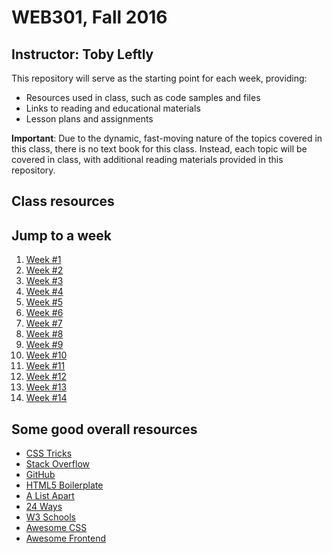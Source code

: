 # WEB301, Fall 2016

## Instructor: Toby Leftly

This repository will serve as the starting point for each week, providing:

* Resources used in class, such as code samples and files
* Links to reading and educational materials
* Lesson plans and assignments

**Important**: Due to the dynamic, fast-moving nature of the topics covered in this class, there is no text book for this class. Instead, each topic will be covered in class, with additional reading materials provided in this repository.

## Class resources



## Jump to a week

1. [Week #1](/Week_01)
2. [Week #2](/Week_02)
3. [Week #3](/Week_03)
4. [Week #4](/Week_04)
5. [Week #5](/Week_05)
6. [Week #6](/Week_06)
7. [Week #7](/Week_07)
8. [Week #8](/Week_08)
9. [Week #9](/Week_09)
10. [Week #10](/Week_10)
11. [Week #11](/Week_11)
12. [Week #12](/Week_12)
13. [Week #13](/Week_03)
14. [Week #14](/Week_14)

## Some good overall resources

* [CSS Tricks](https://css-tricks.com/)
* [Stack Overflow](http://stackoverflow.com/)
* [GitHub](https://github.com/)
* [HTML5 Boilerplate](https://github.com/h5bp/html5-boilerplate)
* [A List Apart](http://alistapart.com/)
* [24 Ways](https://24ways.org/)
* [W3 Schools](http://www.w3schools.com/)
* [Awesome CSS](https://github.com/sotayamashita/awesome-css)
* [Awesome Frontend](https://github.com/syaning/awesome-frontend)
